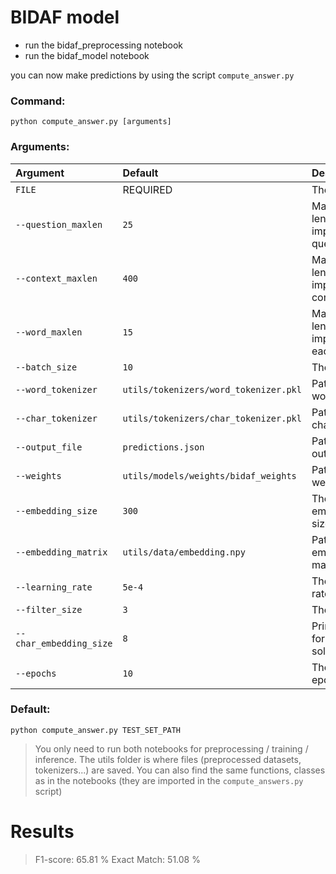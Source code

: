 # BIDAF model

* run the bidaf_preprocessing notebook
* run the bidaf_model notebook

you can now make predictions by using the script `compute_answer.py`

### **Command:**

`python compute_answer.py [arguments]`

### **Arguments:**
| Argument | Default | Description |
|:---------|:--------|:------------|
| `FILE` | REQUIRED | The test file |
| `--question_maxlen` | `25` | Maximum length imposed on questions |
| `--context_maxlen` | `400` | Maximum length imposed on contexts |
| `--word_maxlen` | `15` | Maximum length imposed on each word |
| `--batch_size` | `10` | The batch size |
| `--word_tokenizer` | `utils/tokenizers/word_tokenizer.pkl` | Path to the word_tokenizer |
| `--char_tokenizer` | `utils/tokenizers/char_tokenizer.pkl` | Path to the char_tokenizer |
| `--output_file` | `predictions.json` | Path to the output file |
| `--weights` | `utils/models/weights/bidaf_weights` | Path to the weights |
| `--embedding_size` | `300` | The embedding size |
| `--embedding_matrix` | `utils/data/embedding.npy` | Path to the embedding matrix npy file |
| `--learning_rate` | `5e-4` | The learning rate |
| `--filter_size` | `3` | The filter size |
| `--char_embedding_size` | `8` | Print statistics for the first solution |
| `--epochs` | `10` | The number of epochs |

### **Default:**

`python compute_answer.py TEST_SET_PATH`

> You only need to run both notebooks for preprocessing / training / inference.
> The utils folder is where files (preprocessed datasets, tokenizers...) are saved.
> You can also find the same functions, classes as in the notebooks (they are imported in the `compute_answers.py` script)


# Results

> F1-score: 65.81 %
> Exact Match: 51.08 %